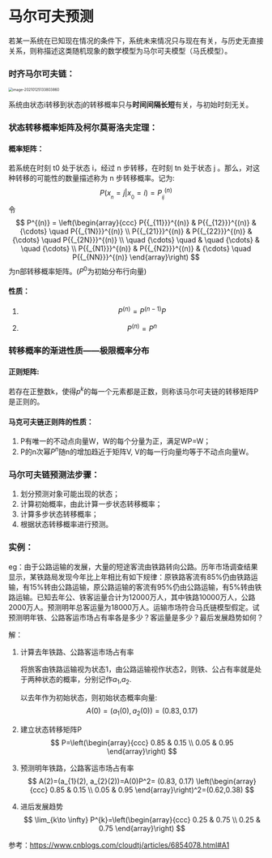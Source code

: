 # 马尔可夫预测

若某一系统在已知现在情况的条件下，系统未来情况只与现在有关，与历史无直接关系，则称描述这类随机现象的数学模型为马尔可夫模型（马氏模型）。

### 时齐马尔可夫链：

<img src="C:%5CUsers%5Cround%5CAppData%5CRoaming%5CTypora%5Ctypora-user-images%5Cimage-20210125133803860.png" alt="image-20210125133803860" style="zoom:50%;" />

系统由状态i转移到状态j的转移概率只与**时间间隔长短**有关，与初始时刻无关。

### 状态转移概率矩阵及柯尔莫哥洛夫定理：

#### 概率矩阵：

若系统在时刻 t0 处于状态 i，经过 n 步转移，在时刻 tn 处于状态 j 。那么，对这种转移的可能性的数量描述称为 n 步转移概率。记为:
$$
P(x_{_{n}}=j|x_{_{0}}=i)=P_{_{ij}}^{(n)}
$$
令
$$
P^{(n)} = \left(\begin{array}{ccc}  P{{_{11}}}^{(n)} & P{{_{12}}}^{(n)} & {\cdots} \quad P{{_{1N}}}^{(n)} \\ P{{_{21}}}^{(n)} & P{{_{22}}}^{(n)} & {\cdots} \quad P{{_{2N}}}^{(n)} \\ \quad {\cdots} \quad & \quad {\cdots} & \quad {\cdots} \\ P{{_{N1}}}^{(n)} & P{{_{N2}}}^{(n)} & {\cdots} \quad P{{_{NN}}}^{(n)}  \end{array}\right)
$$
为n部转移概率矩阵。($P^{0}$为初始分布行向量)

#### 性质：

1. $$
   P^{(n)}=P^{(n-1)}P
   $$

2. $$
   P^{(n)}=P^{n}
   $$

### 转移概率的渐进性质——极限概率分布

#### 正则矩阵:

若存在正整数k，使得$p^{k}$的每一个元素都是正数，则称该马尔可夫链的转移矩阵P是正则的。

#### 马克可夫链正则阵的性质：

1. P有唯一的不动点向量W，W的每个分量为正，满足WP=W；
2. P的n次幂$P^{n}$随n的增加趋近于矩阵V, V的每一行向量均等于不动点向量W。



### 马尔可夫链预测法步骤：

1. 划分预测对象可能出现的状态；
2. 计算初始概率，由此计算一步状态转移概率；
3. 计算多步状态转移概率；
4. 根据状态转移概率进行预测。



### 实例：

eg：由于公路运输的发展，大量的短途客流由铁路转向公路。历年市场调查结果显示，某铁路局发现今年比上年相比有如下规律：原铁路客流有85%仍由铁路运输，有15%转由公路运输，原公路运输的客流有95%仍由公路运输，有5%转由铁路运输。已知去年公、铁客运量合计为12000万人，其中铁路10000万人，公路2000万人。预测明年总客运量为18000万人。运输市场符合马氏链模型假定。试预测明年铁、公路客运市场占有率各是多少？客运量是多少？最后发展趋势如何？

解：

1. 计算去年铁路、公路客运市场占有率

   将旅客由铁路运输视为状态1，由公路运输视作状态2，则铁、公占有率就是处于两种状态的概率，分别记作$a_1$,$a_2$.

   以去年作为初始状态，则初始状态概率向量:
   $$
   A(0)=(a_{1}(0), a_{2}(0))=(0.83, 0.17)
   $$

2. 建立状态转移矩阵P
   $$
   P=\left(\begin{array}{ccc} 0.85 & 0.15  \\ 0.05 & 0.95 \end{array}\right)
   $$

3. 预测明年铁路，公路客运市场占有率
   $$
   A(2)=(a_{1}(2), a_{2}(2))=A(0)P^2= (0.83, 0.17) \left(\begin{array}{ccc} 0.85 & 0.15  \\ 0.05 & 0.95 \end{array}\right)^2=(0.62,0.38)
   $$

4. 进后发展趋势
   $$
   \lim_{k\to \infty} P^{k}=\left(\begin{array}{ccc} 0.25 & 0.75  \\ 0.25 & 0.75 \end{array}\right)
   $$
   



参考：https://www.cnblogs.com/cloudtj/articles/6854078.html#A1